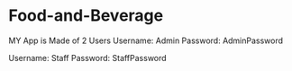 # Food-and-Beverage
MY App is Made of 2 Users
Username: Admin Password: AdminPassword

Username: Staff Password: StaffPassword
